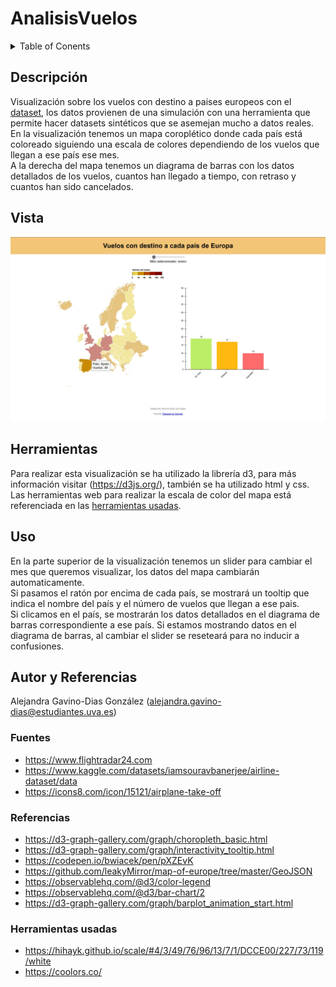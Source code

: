 # AnalisisVuelos
<details><summary>Table of Conents</summary>

1. [Descripción](https://gitlab.inf.uva.es/desi_23-24/analisisvuelos/-/edit/main/README.md?ref_type=heads#descripci%C3%B3n)
2. [Vista](https://gitlab.inf.uva.es/desi_23-24/analisisvuelos/-/edit/main/README.md?ref_type=heads#vista)
3. [Herramientas](https://gitlab.inf.uva.es/desi_23-24/analisisvuelos/-/edit/main/README.md?ref_type=heads#herramientas)
4. [Uso](https://gitlab.inf.uva.es/desi_23-24/analisisvuelos/-/edit/main/README.md?ref_type=heads#uso)
5. [Autor y Referencias](https://gitlab.inf.uva.es/desi_23-24/analisisvuelos/-/edit/main/README.md?ref_type=heads#autor-y-referencias)
</details>

## Descripción
Visualización sobre los vuelos con destino a paises europeos con el [dataset](https://www.kaggle.com/datasets/iamsouravbanerjee/airline-dataset/data), los datos provienen de una simulación con una herramienta que permite hacer datasets sintéticos que se asemejan mucho a datos reales.
En la visualización tenemos un mapa coroplético donde cada país está coloreado siguiendo una escala de colores dependiendo de los vuelos que llegan a ese país ese mes.
<br>
A la derecha del mapa tenemos un diagrama de barras con los datos detallados de los vuelos, cuantos han llegado a tiempo, con retraso y cuantos han sido cancelados.


## Vista
![Captura visualización datos España en enero](captura-visualizacion.jpg)

## Herramientas
Para realizar esta visualización se ha utilizado la librería d3, para más información visitar (https://d3js.org/), también se ha utilizado html y css.
Las herramientas web para realizar la escala de color del mapa está referenciada en las [herramientas usadas](https://gitlab.inf.uva.es/desi_23-24/analisisvuelos/-/edit/main/README.md?ref_type=heads#herramientas-usadas).


## Uso
En la parte superior de la visualización tenemos un slider para cambiar el mes que queremos visualizar, los datos del mapa cambiarán automaticamente.
<br>
Si pasamos el ratón por encima de cada país, se mostrará un tooltip que indica el nombre del país y el número de vuelos que llegan a ese pais.
<br>
Si clicamos en el país, se mostrarán los datos detallados en el diagrama de barras correspondiente a ese país.
Si estamos mostrando datos en el diagrama de barras, al cambiar el slider se reseteará para no inducir a confusiones.



## Autor y Referencias
Alejandra Gavino-Dias González (alejandra.gavino-dias@estudiantes.uva.es)

### Fuentes
- https://www.flightradar24.com
- https://www.kaggle.com/datasets/iamsouravbanerjee/airline-dataset/data
- https://icons8.com/icon/15121/airplane-take-off

### Referencias
- https://d3-graph-gallery.com/graph/choropleth_basic.html
- https://d3-graph-gallery.com/graph/interactivity_tooltip.html
- https://codepen.io/bwiacek/pen/pXZEvK
- https://github.com/leakyMirror/map-of-europe/tree/master/GeoJSON
- https://observablehq.com/@d3/color-legend
- https://observablehq.com/@d3/bar-chart/2
- https://d3-graph-gallery.com/graph/barplot_animation_start.html


### Herramientas usadas
- https://hihayk.github.io/scale/#4/3/49/76/96/13/7/1/DCCE00/227/73/119/white
- https://coolors.co/

